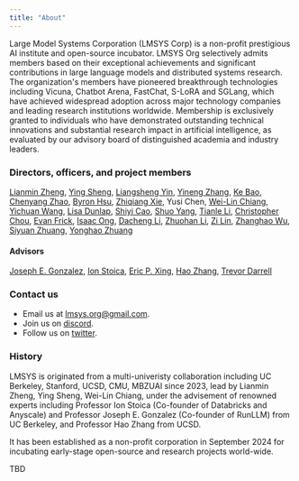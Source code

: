 ```yaml
---
title: "About"
---
```


Large Model Systems Corporation (LMSYS Corp) is a non-profit prestigious AI institute and open-source incubator.
LMSYS Org selectively admits members based on their exceptional achievements and significant contributions in large language models and distributed systems research. The organization's members have pioneered breakthrough technologies including Vicuna, Chatbot Arena, FastChat, S-LoRA and SGLang, which have achieved widespread adoption across major technology companies and leading research institutions worldwide. Membership is exclusively granted to individuals who have demonstrated outstanding technical innovations and substantial research impact in artificial intelligence, as evaluated by our advisory board of distinguished academia and industry leaders.

### Directors, officers, and project members
[Lianmin Zheng](https://lmzheng.net/), [Ying Sheng](https://sites.google.com/view/yingsheng/home), [Liangsheng Yin](https://www.lsyin.me/), [Yineng Zhang](https://zhyncs.com/), [Ke Bao](https://github.com/ispobock), [Chenyang Zhao](https://zhaochenyang20.github.io/Chayenne/), [Byron Hsu](https://www.linkedin.com/in/byronhsu1230/), [Zhiqiang Xie](https://zhiqiangxie.com/), Yusi Chen, [Wei-Lin Chiang](https://infwinston.github.io/), [Yichuan Wang](https://yichuan520030910320.github.io/), [Lisa Dunlap](https://lisabdunlap.com), [Shiyi Cao](https://shiyicao.com/), [Shuo Yang](https://github.com/andy-yang-1), [Tianle Li](https://codingwithtim.github.io/), [Christopher Chou](https://github.com/BabyChouSr), [Evan Frick](https://efrick2002.github.io/), [Isaac Ong](https://isaacong.me), [Dacheng Li](https://dachengli1.github.io/), [Zhuohan Li](https://people.eecs.berkeley.edu/~zhuohan/), [Zi Lin](https://zi-lin.com/), [Zhanghao Wu](https://zhanghaowu.me/), [Siyuan Zhuang](https://github.com/suquark), [Yonghao Zhuang](https://github.com/ZYHowell)

#### Advisors
[Joseph E. Gonzalez](https://people.eecs.berkeley.edu/~jegonzal/), [Ion Stoica](https://people.eecs.berkeley.edu/~istoica/), [Eric P. Xing](http://www.cs.cmu.edu/~epxing/), [Hao Zhang](https://people.eecs.berkeley.edu/~hao/), [Trevor Darrell](https://people.eecs.berkeley.edu/~trevor/)

### Contact us
- Email us at [lmsys.org@gmail.com](mailto:lmsysorg@gmail.com).
- Join us on [discord](https://discord.com/invite/HSWAKCrnFx).
- Follow us on [twitter](https://twitter.com/lmsysorg).

### History
LMSYS is originated from a multi-univeristy collaboration including UC Berkeley, Stanford, UCSD, CMU, MBZUAI since 2023,
lead by Lianmin Zheng, Ying Sheng, Wei-Lin Chiang,
under the advisement of renowned experts including Professor Ion Stoica (Co-founder of Databricks and Anyscale) and Professor Joseph E. Gonzalez (Co-founder of RunLLM) from UC Berkeley, and Professor Hao Zhang from UCSD.

It has been established as a non-profit corporation in September 2024 for incubating early-stage open-source and research projects world-wide.

TBD
